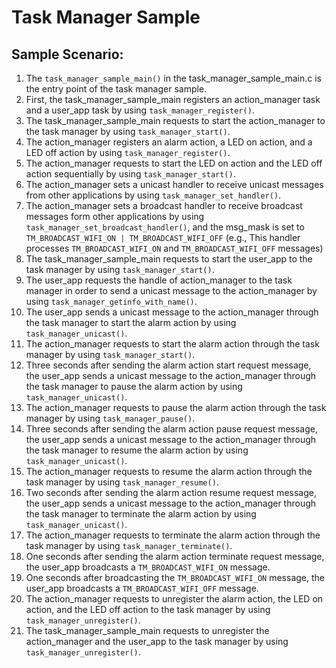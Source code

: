 # Task Manager Sample

## Sample Scenario:
1. The ```task_manager_sample_main()``` in the task\_manager\_sample_main.c is the entry point of the task manager sample.
2. First, the task\_manager\_sample\_main registers an action\_manager task and a user\_app task by using ```task_manager_register()```.
3. The task\_manager\_sample\_main requests to start the action\_manager to the task manager by using ```task_manager_start()```.
4. The action\_manager registers an alarm action, a LED on action, and a LED off action by using ```task_manager_register()```.
5. The action\_manager requests to start the LED on action and the LED off action sequentially by using ```task_manager_start()```.
6. The action\_manager sets a unicast handler to receive unicast messages from other applications by using ```task_manager_set_handler()```.
7. The action\_manager sets a broadcast handler to receive broadcast messages form other applications by using ```task_manager_set_broadcast_handler()```, and the msg_mask is set to ```TM_BROADCAST_WIFI_ON | TM_BROADCAST_WIFI_OFF``` (e.g., This handler processes ```TM_BROADCAST_WIFI_ON``` and ```TM_BROADCAST_WIFI_OFF``` messages)
8. The task\_manager\_sample\_main requests to start the user\_app to the task manager by using ```task_manager_start()```.
9. The user\_app requests the handle of action\_manager to the task manager in order to send a unicast message to the action\_manager by using ```task_manager_getinfo_with_name()```.
10. The user\_app sends a unicast message to the action\_manager through the task manager to start the alarm action by using ```task_manager_unicast()```.
11. The action\_manager requests to start the alarm action through the task manager by using ```task_manager_start()```.
12. Three seconds after sending the alarm action start request message, the user\_app sends a unicast message to the action\_manager through the task manager to pause the alarm action by using ```task_manager_unicast()```.
13. The action\_manager requests to pause the alarm action through the task manager by using ```task_manager_pause()```.
14. Three seconds after sending the alarm action pause request message, the user\_app sends a unicast message to the action\_manager through the task manager to resume the alarm action by using ```task_manager_unicast()```.
15. The action\_manager requests to resume the alarm action through the task manager by using ```task_manager_resume()```.
16. Two seconds after sending the alarm action resume request message, the user\_app sends a unicast message to the action\_manager through the task manager to terminate the alarm action by using ```task_manager_unicast()```.
17. The action\_manager requests to terminate the alarm action through the task manager by using ```task_manager_terminate()```.
18. One seconds after sending the alarm action terminate request message, the user\_app broadcasts a ```TM_BROADCAST_WIFI_ON``` message.
19. One seconds after broadcasting the ```TM_BROADCAST_WIFI_ON``` message, the user\_app broadcasts a ```TM_BROADCAST_WIFI_OFF``` message.
20. The action\_manager requests to unregister the alarm action, the LED on action, and the LED off action to the task manager by using ```task_manager_unregister()```.
21. The task\_manager\_sample\_main requests to unregister the action\_manager and the user\_app to the task manager by using ```task_manager_unregister()```.
